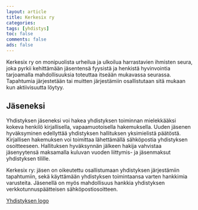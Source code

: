 ```yaml
--- 
layout: article 
title: Kerkesix ry 
categories: 
tags: [yhdistys]
toc: false 
comments: false 
ads: false 
--- 
```


Kerkesix ry on monipuolista urheilua ja ulkoilua harrastavien ihmisten
seura, joka pyrkii kehittämään jäsentensä fyysistä ja henkistä
hyvinvointia tarjoamalla mahdollisuuksia toteuttaa itseään mukavassa
seurassa. Tapahtumia järjestetään tai muitten järjestämiin osallistutaan
sitä mukaan kun aktiivisuutta löytyy.

Jäseneksi
---------

Yhdistyksen jäseneksi voi hakea yhdistyksen toiminnan mielekkääksi
kokeva henkilö kirjallisella, vapaamuotoisella hakemuksella. Uuden
jäsenen hyväksyminen edellyttää yhdistyksen hallituksen yksimielistä
päätöstä. Kirjallisen hakemuksen voi toimittaa lähettämällä sähköpostia
yhdistyksen osoitteeseen. Hallituksen hyväksynnän jälkeen hakija
vahvistaa jäsenyytensä maksamalla kuluvan vuoden liittymis- ja
jäsenmaksut yhdistyksen tilille.

Kerkesix ry: jäsen on oikeutettu osallistumaan yhdistyksen järjestämiin
tapahtumiin, sekä käyttämään yhdistyksen toimintaansa varten hankkimia
varusteita. Jäsenellä on myös mahdollisuus hankkia yhdistyksen
verkkotunnuspäätteisen sähköpostiosoitteen.

[Yhdistyksen logo](yhdistyksen-logo "Yhdistyksen logo")

